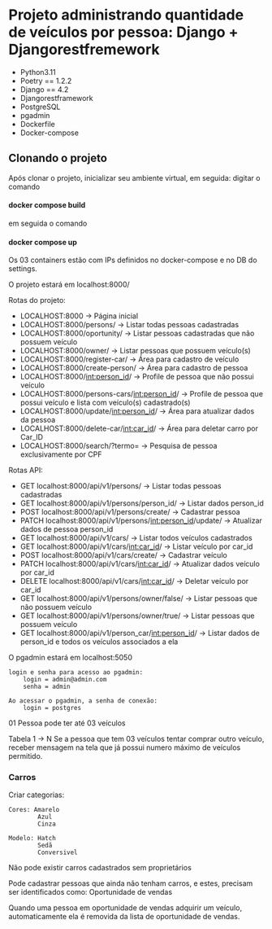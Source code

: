 
# Projeto administrando quantidade de veículos por pessoa: Django + Djangorestfremework


 - Python3.11
 - Poetry == 1.2.2
 - Django == 4.2
 - Djangorestframework
 - PostgreSQL
 - pgadmin
 - Dockerfile
 - Docker-compose

## Clonando o projeto
Após clonar o projeto, inicializar seu ambiente virtual, em seguida:
digitar o comando 
####    docker compose build
em seguida o comando
####    docker compose up

Os 03 containers estão com IPs definidos no docker-compose e no DB do settings.

O projeto estará em localhost:8000/

Rotas do projeto:
 - LOCALHOST:8000 → Página inicial
 - LOCALHOST:8000/persons/ → Listar todas pessoas cadastradas
 - LOCALHOST:8000/oportunity/ → Listar pessoas cadastradas que não possuem veículo
 - LOCALHOST:8000/owner/ → Listar pessoas que possuem veículo(s)
 - LOCALHOST:8000/register-car/ → Área para cadastro de veículo
 - LOCALHOST:8000/create-person/ → Área para cadastro de pessoa
 - LOCALHOST:8000/<int:person_id>/ → Profile de pessoa que não possui veículo
 - LOCALHOST:8000/persons-cars/<int:person_id>/ → Profile de pessoa que possui veículo e lista com veículo(s) cadastrado(s)
 - LOCALHOST:8000/update/<int:person_id>/ → Área para atualizar dados da pessoa
 - LOCALHOST:8000/delete-car/<int:car_id>/ → Área para deletar carro por Car_ID
 - LOCALHOST:8000/search/?termo= → Pesquisa de pessoa exclusivamente por CPF

Rotas API:
 - GET    localhost:8000/api/v1/persons/ → Listar todas pessoas cadastradas
 - GET    localhost:8000/api/v1/persons/person_id/ → Listar dados person_id
 - POST   localhost:8000/api/v1/persons/create/ → Cadastrar pessoa
 - PATCH  localhost:8000/api/v1/persons/<int:person_id>/update/ → Atualizar dados de pessoa person_id
 - GET    localhost:8000/api/v1/cars/ → Listar todos veículos cadastrados
 - GET    localhost:8000/api/v1/cars/<int:car_id>/ → Listar veículo por car_id
 - POST   localhost:8000/api/v1/cars/create/ → Cadastrar veículo
 - PATCH  localhost:8000/api/v1/cars/<int:car_id>/ → Atualizar dados veículo por car_id
 - DELETE localhost:8000/api/v1/cars/<int:car_id>/ → Deletar veículo por car_id
 - GET    localhost:8000/api/v1/persons/owner/false/ → Listar pessoas que não possuem veículo
 - GET    localhost:8000/api/v1/persons/owner/true/ → Listar pessoas que possuem veículo
 - GET    localhost:8000/api/v1/person_car/<int:person_id>/ → Listar dados de person_id e todos os veículos associados a ela

O pgadmin estará em localhost:5050

    login e senha para acesso ao pgadmin:
        login = admin@admin.com
        senha = admin

    Ao acessar o pgadmin, a senha de conexão:
        login = postgres


01 Pessoa pode ter até 03 veículos

Tabela 1 -> N
Se a pessoa que tem 03 veículos tentar comprar outro veículo, receber
mensagem na tela que já possui numero máximo de veículos permitido.

### Carros

Criar categorias:

    Cores: Amarelo
            Azul
            Cinza

    Modelo: Hatch
            Sedã
            Conversivel

Não pode existir carros cadastrados sem proprietários

Pode cadastrar pessoas que ainda não tenham carros, e estes, precisam ser
identificados como: Oportunidade de vendas

Quando uma pessoa em oportunidade de vendas adquirir um veículo, 
automaticamente ela é removida da lista de oportunidade de vendas.
